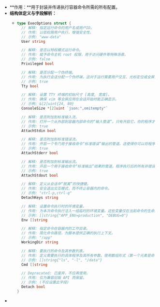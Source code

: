- **作用：**用于封装并传递执行容器命令所需的所有配置。
- **结构体定义与字段解析：**
	- ```go
	  type ExecOptions struct {
	  	// 解释: 指定运行命令的用户名或用户ID。
	  	// 作用: 以低权限用户执行，增强安全性。
	  	// 示例: "www-data"
	  	User string
	  
	  	// 解释: 是否以特权模式运行命令。
	  	// 作用: 赋予命令主机 root 权限，用于访问硬件等特殊场景。
	  	// 示例: false
	  	Privileged bool
	  
	  	// 解释: 是否分配一个伪终端。
	  	// 作用: 为执行会话分配一个伪终端，这对于运行需要用户交互、光标定位或全屏渲染的程序（如 bash, vim, top）是必需的，它能确保命令提示符、颜色、密码输入隐藏和快捷键（如 Ctrl+C）等功能正常工作。
	  	// 示例: true
	  	Tty bool
	  
	  	// 解释: 设置 TTY 终端的初始尺寸 [高度, 宽度]。
	  	// 作用: 确保 vim 等全屏应用在会话开始时能正确显示。
	  	// 示例: &[2]uint{24, 80}
	  	ConsoleSize *[2]uint `json:",omitempty"`
	  
	  	// 解释: 是否附加到标准输入流。
	  	// 作用: 打开一个从外部到容器内部命令的“输入管道”。只有开启它，你的程序才能向命令发送数据（如模拟键盘输入），这对于执行需要用户输入的交互式程序（如 Shell 或需要确认的脚本）至关重要。
	  	// 示例: true
	  	AttachStdin bool
	  
	  	// 解释: 是否附加到标准错误流。
	  	// 作用: 开启一个专门用于接收命令“标准错误”输出的管道。这使得你可以将程序的错误信息与正常输出结果分离开来处理，从而实现更精准的日志记录、错误监控和问题调试。
	  	// 示例: true
	  	AttachStderr bool
	  
	  	// 解释: 是否附加到标准输出流。
	  	// 作用: 开启一个用于接收命令“标准输出”结果的管道。程序执行后的所有非错误结果（如 `ls` 的文件列表）都会通过这个流返回，你的程序需要通过它来读取和处理这些成功执行后的结果数据。
	  	// 示例: true
	  	AttachStdout bool
	  
	  	// 解释: 定义从会话中“脱离”的快捷键。
	  	// 作用: 安全退出交互模式，而不终止容器内的命令。
	  	// 示例: "ctrl-p,ctrl-q"
	  	DetachKeys string
	  
	  	// 解释: 设置命令执行时的环境变量。
	  	// 作用: 为本次命令执行注入一组临时的环境变量。这些变量仅在当前命令的生命周期内有效，可以覆盖容器已有的同名变量。
	  	// 示例: []string{"APP_ENV=production", "DEBUG=0"}
	  	Env []string
	  
	  	// 解释: 指定命令在容器内的工作目录。
	  	// 作用: 简化命令路径，为脚本提供正确的执行上下文。
	  	// 示例: "/app"
	  	WorkingDir string
	  
	  	// 解释: 要执行的命令及其参数列表。
	  	// 作用: 定义需要执行的具体程序及其所有参数。使用数组形式（第一个元素是命令，后续是参数）。
	  	// 示例: []string{"ls", "-l", "/data"}
	  	Cmd []string
	  
	  	// Deprecated: 已废弃，不应再使用。
	  	// 作用: 仅为兼容旧版 API 而保留。
	  	// 示例: (不应设置此字段)
	  	Detach bool
	  }
	  ```
-
